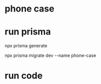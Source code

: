 # phone case

# run prisma

npx prisma generate

npx prisma migrate dev --name phone-case

# run code
